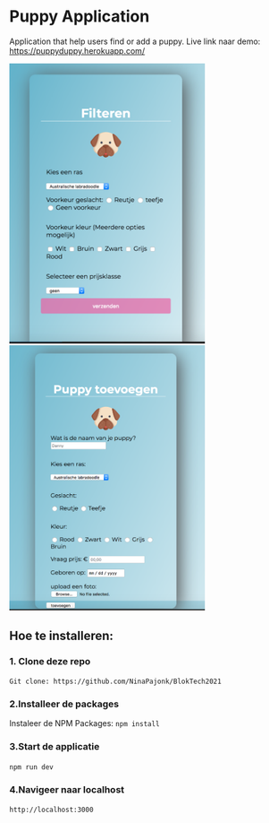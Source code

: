 # Puppy Application
Application that help users find or add a puppy.
Live link naar demo: https://puppyduppy.herokuapp.com/

<img src="./public/images/Filteren.png" width="350px">
<img src="./public/images/Schermafbeelding.png" width="350px">

## Hoe te installeren:
### 1. Clone deze repo 
`` Git clone: https://github.com/NinaPajonk/BlokTech2021 ``


### 2.Installeer de packages
Instaleer de NPM Packages:
`` npm install ``

### 3.Start de applicatie
`` npm run dev 
``

### 4.Navigeer naar localhost
``http://localhost:3000``




